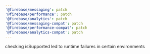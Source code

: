 ```yaml
---
'@firebase/messaging': patch
'@firebase/performance': patch
'@firebase/analytics': patch
'@firebase/messaging-compat': patch
'@firebase/performance-compat': patch
'@firebase/analytics-compat': patch
---
```


checking isSupported led to runtime failures in certain environments
